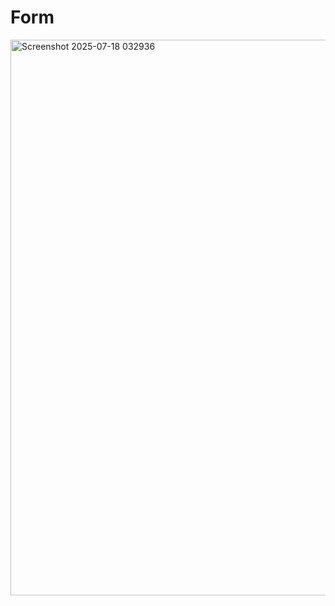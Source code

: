 # Form 
<img width="1890" height="889" alt="Screenshot 2025-07-18 032936" src="https://github.com/user-attachments/assets/d798ee6b-692b-48a0-a8cf-63656ee3c24b" />
